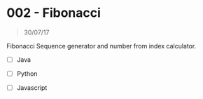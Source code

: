 # 002 - Fibonacci
> 30/07/17

Fibonacci Sequence generator and number from index calculator.

- [ ] Java
- [ ] Python
- [ ] Javascript

